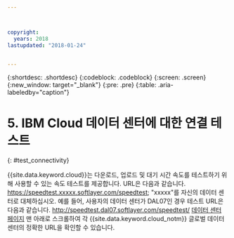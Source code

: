 ```yaml
---



copyright:
  years: 2018
lastupdated: "2018-01-24"


---
```


{:shortdesc: .shortdesc}
{:codeblock: .codeblock}
{:screen: .screen}
{:new_window: target="_blank"}
{:pre: .pre}
{:table: .aria-labeledby="caption"}

# 5. IBM Cloud 데이터 센터에 대한 연결 테스트
{: #test_connectivity}

{{site.data.keyword.cloud}}는 다운로드, 업로드 및 대기 시간 속도를 테스트하기 위해 사용할 수 있는 속도 테스트를 제공합니다. URL은 다음과 같습니다. https://speedtest.xxxxx.softlayer.com/speedtest; "xxxxx"를 자신의 데이터 센터로 대체하십시오. 예를 들어, 사용자의 데이터 센터가 DAL07인 경우 테스트 URL은 다음과 같습니다. http://speedtest.dal07.softlayer.com/speedtest/ [데이터 센터 페이지](https://www.ibm.com/cloud-computing/bluemix/data-centers) 맨 아래로 스크롤하여 각 {{site.data.keyword.cloud_notm}} 글로벌 데이터 센터의 정확한 URL을 확인할 수 있습니다. 
